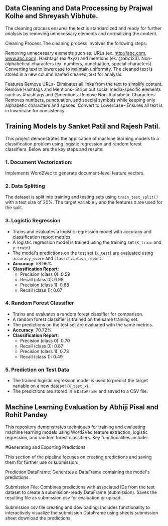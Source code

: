 ## Data Cleaning and Data Processing by Prajwal Kolhe and Shreyash Vibhute.
 
The cleaning process ensures the text is standardized and ready for further analysis by removing unnecessary elements and normalizing the content.

Cleaning Process
The cleaning process involves the following steps:

Removing unnecessary elements such as:
URLs (ex. http://abc.com, www.abc.com).
Hashtags (ex #xyz) and mentions (ex. @abc123).
Non-alphabetical characters (ex. numbers, punctuation, special characters).
Converting text to lowercase to maintain uniformity.
The cleaned text is stored in a new column named cleaned_text for analysis.

Features
Remove URLs- Eliminates all links from the text to simplify content.
Remove Hashtags and Mentions- Strips out social media-specific elements such as #hashtags and @mentions.
Remove Non-Alphabetic Characters- Removes numbers, punctuation, and special symbols while keeping only alphabetic characters and spaces.
Convert to Lowercase- Ensures all text is in lowercase for consistency.



## Training Models by Sanket Patil and Rajesh Patil.

This project demonstrates the application of machine learning models to a classification problem using logistic regression and random forest classifiers. Below are the key steps and results:
### 1. Document Vectorization: 
Implements Word2Vec to generate document-level feature vectors.

### 2. **Data Splitting**
The dataset is split into training and testing sets using `train_test_split()` with a test size of 20%. The target variable `y` and the features `X` are used for the split.

### 3. **Logistic Regression**
- Trains and evaluates a logistic regression model with accuracy and classification report metrics.
- A logistic regression model is trained using the training set (`X_train` and `y_train`).
- The model's predictions on the test set (`X_test`) are evaluated using `accuracy_score` and `classification_report`.
- **Accuracy**: 58.96%
- **Classification Report**: 
  - Precision (class 0): 0.59
  - Recall (class 0): 0.98
  - Precision (class 1): 0.68
  - Recall (class 1): 0.07

### 4. **Random Forest Classifier**
- Trains and evaluates a random forest classifier for comparison.
- A random forest classifier is trained on the same training set.
- The predictions on the test set are evaluated with the same metrics.
- **Accuracy**: 70.72%
- **Classification Report**: 
  - Precision (class 0): 0.70
  - Recall (class 0): 0.87
  - Precision (class 1): 0.73
  - Recall (class 1): 0.49

### 5. **Prediction on Test Data**
- The trained logistic regression model is used to predict the target variable on a new dataset (`X_test_x`).
- The predictions are stored in a `DataFrame` and saved to a CSV file.





## Machine Learning Evaluation by Abhiji Pisal and Rohit Pandey

This repository demonstrates techniques for training and evaluating machine learning models using Word2Vec feature extraction, logistic regression, and random forest classifiers. Key functionalities include:

#Generating and Exporting Predictions

This section of the pipeline focuses on creating predictions and saving them for further use or submission:

Prediction DataFrame:
Generates a DataFrame  containing the model's predictions.

Submission File:
Combines predictions with associated IDs from the test dataset to create a submission-ready DataFrame (submission).
Saves the resulting file as submission.csv for evaluation or upload.

Submission csv file creating and dowloading:
Includes functionality to interactively visualize the submission DataFrame using sheets.submission sheet download the predictions


